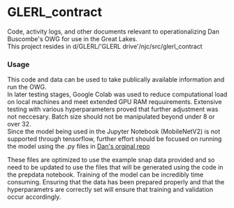 
# GLERL_contract
Code, activity logs, and other documents relevant to operationalizing Dan Buscombe's OWG for use in the Great Lakes.  
This project resides in d/GLERL/'GLERL drive'/njc/src/glerl_contract

### Usage
This code and data can be used to take publically available information and run the OWG.      
In later testing stages, Google Colab was used to reduce computational load on local machines and meet extended GPU RAM requuirements. Extensive testing with various hyperparameters proved that further adjustment was not neccesary. Batch size should not be manipulated beyond under 8 or over 32.   
Since the model being used in the Jupyter Notebook (MobileNetV2) is not supported through tensorflow, further effort should be focused on running the model using the .py files in [Dan's orginal repo](https://github.com/OpticalWaveGauging/OpticalWaveGauging_DNN)   
   
   
These files are optimized to use the example snap data provided and so need to be updated to use the files that will be generated using the code in the prepdata notebook. Training of the model can be incredibly time consuming. Ensuring that the data has been prepared properly and that the hyperparametrs are correctly set will ensure that training and validation occur accordingly. 
